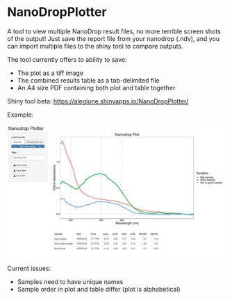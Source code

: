 # NanoDropPlotter
A tool to view multiple NanoDrop result files, no more terrible screen shots of the output!
Just save the report file from your nanodrop (.ndv), and you can import multiple files to the shiny tool to compare outputs.

The tool currently offers to ability to save:
  - The plot as a tiff image
  - The combined results table as a tab-delimited file
  - An A4 size PDF containing both plot and table together

Shiny tool beta:
https://alegione.shinyapps.io/NanoDropPlotter/

Example:

![Example of NanoDropPlotter output](https://github.com/alegione/NanoDropPlotter/blob/master/NanoDropPlotter/images/ExampleRun.jpeg)




Current issues:
- Samples need to have unique names
- Sample order in plot and table differ (plot is alphabetical)
